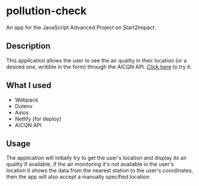 # pollution-check
An app for the JavaScript Advanced Project on Start2Impact.

## Description
This application allows the user to see the air quality in their location (or a desired one, writible in the form) through the AICQN API.
[Click here](https://pollutioncheck.netlify.app/) to try it.

## What I used
- Webpack
- Dotenv
- Axios
- Netlify (for deploy)
- AICQN API

## Usage
The application will initially try to get the user's location and display its air quality if available, if the air monitoring it's not available in the user's location it shows the data from the nearest station to the user's coordinates, then the app will also accept a manually specified location.
